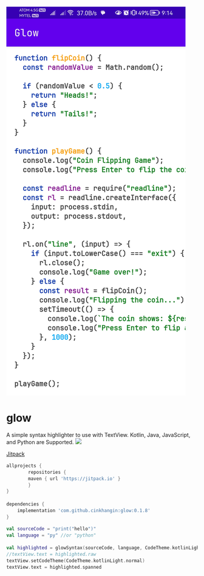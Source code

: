 ![](screenshots/javascript.jpg)

# glow 
A simple syntax highlighter to use with TextView. Kotlin, Java, JavaScript, and Python are Supported.
[![](https://jitpack.io/v/cinkhangin/glow.svg)](https://jitpack.io/#cinkhangin/glow)

[Jitpack](https://jitpack.io/#cinkhangin/glow)

```groovy
allprojects {
		repositories {
        maven { url 'https://jitpack.io' }
		}
}

dependencies {
    implementation 'com.github.cinkhangin:glow:0.1.8'
}
```

```kotlin
val sourceCode = "print("hello")"
val language = "py" //or "python"

val highlighted = glowSyntax(sourceCode, language, CodeTheme.kotlinLight)
//textView.text = highlighted.raw 
textView.setCodeTheme(CodeTheme.kotlinLight.normal)
textView.text = highlighted.spanned
```
